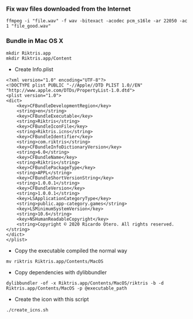 ### Fix wav files downloaded from the Internet

```
ffmpeg -i "file.wav" -f wav -bitexact -acodec pcm_s16le -ar 22050 -ac 1 "file_good.wav"
```

### Bundle in Mac OS X

```
mkdir Riktris.app
mkdir Riktris.app/Content
```

* Create Info.plist

```
<?xml version="1.0" encoding="UTF-8"?>
<!DOCTYPE plist PUBLIC "-//Apple//DTD PLIST 1.0//EN" "http://www.apple.com/DTDs/PropertyList-1.0.dtd">
<plist version="1.0">
<dict>
	<key>CFBundleDevelopmentRegion</key>
	<string>en</string>
	<key>CFBundleExecutable</key>
	<string>Riktris</string>
	<key>CFBundleIconFile</key>
	<string>Riktris.icns</string>
	<key>CFBundleIdentifier</key>
	<string>com.riktris</string>
	<key>CFBundleInfoDictionaryVersion</key>
	<string>6.0</string>
	<key>CFBundleName</key>
	<string>Riktris</string>
	<key>CFBundlePackageType</key>
	<string>APPL</string>
	<key>CFBundleShortVersionString</key>
	<string>1.0.0.1</string>
	<key>CFBundleVersion</key>
	<string>1.0.0.1</string>
	<key>LSApplicationCategoryType</key>
	<string>public.app-category.games</string>
	<key>LSMinimumSystemVersion</key>
	<string>10.6</string>
	<key>NSHumanReadableCopyright</key>
	<string>Copyright © 2020 Ricardo Otero. All rights reserved.</string>
</dict>
</plist>
```

* Copy the executable compiled the normal way

```
mv riktris Riktris.app/Contents/MacOS
```

* Copy dependencies with dylibbundler

```
dylibbundler -of -x Riktris.app/Contents/MacOS/riktris -b -d Riktris.app/Contents/MacOS -p @executable_path
```

* Create the icon with this script

```
./create_icns.sh
```
